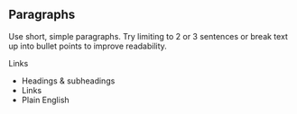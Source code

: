 ---
---
## Paragraphs

Use short, simple paragraphs. Try limiting to 2 or 3 sentences or break text up into bullet points to improve readability.

Links

- Headings & subheadings
- Links
- Plain English


